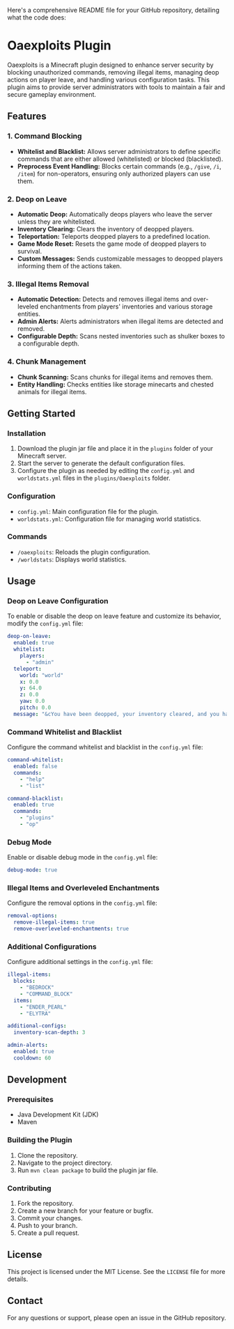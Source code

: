 Here's a comprehensive README file for your GitHub repository, detailing what the code does:

# Oaexploits Plugin

Oaexploits is a Minecraft plugin designed to enhance server security by blocking unauthorized commands, removing illegal items, managing deop actions on player leave, and handling various configuration tasks. This plugin aims to provide server administrators with tools to maintain a fair and secure gameplay environment.

## Features

### 1. Command Blocking
- **Whitelist and Blacklist:** Allows server administrators to define specific commands that are either allowed (whitelisted) or blocked (blacklisted).
- **Preprocess Event Handling:** Blocks certain commands (e.g., `/give`, `/i`, `/item`) for non-operators, ensuring only authorized players can use them.

### 2. Deop on Leave
- **Automatic Deop:** Automatically deops players who leave the server unless they are whitelisted.
- **Inventory Clearing:** Clears the inventory of deopped players.
- **Teleportation:** Teleports deopped players to a predefined location.
- **Game Mode Reset:** Resets the game mode of deopped players to survival.
- **Custom Messages:** Sends customizable messages to deopped players informing them of the actions taken.

### 3. Illegal Items Removal
- **Automatic Detection:** Detects and removes illegal items and over-leveled enchantments from players' inventories and various storage entities.
- **Admin Alerts:** Alerts administrators when illegal items are detected and removed.
- **Configurable Depth:** Scans nested inventories such as shulker boxes to a configurable depth.

### 4. Chunk Management
- **Chunk Scanning:** Scans chunks for illegal items and removes them.
- **Entity Handling:** Checks entities like storage minecarts and chested animals for illegal items.

## Getting Started

### Installation
1. Download the plugin jar file and place it in the `plugins` folder of your Minecraft server.
2. Start the server to generate the default configuration files.
3. Configure the plugin as needed by editing the `config.yml` and `worldstats.yml` files in the `plugins/Oaexploits` folder.

### Configuration
- `config.yml`: Main configuration file for the plugin.
- `worldstats.yml`: Configuration file for managing world statistics.

### Commands
- `/oaexploits`: Reloads the plugin configuration.
- `/worldstats`: Displays world statistics.

## Usage

### Deop on Leave Configuration
To enable or disable the deop on leave feature and customize its behavior, modify the `config.yml` file:
```yaml
deop-on-leave:
  enabled: true
  whitelist:
    players:
      - "admin"
  teleport:
    world: "world"
    x: 0.0
    y: 64.0
    z: 0.0
    yaw: 0.0
    pitch: 0.0
  message: "&cYou have been deopped, your inventory cleared, and you have been teleported to the spawn point."
```

### Command Whitelist and Blacklist
Configure the command whitelist and blacklist in the `config.yml` file:
```yaml
command-whitelist:
  enabled: false
  commands:
    - "help"
    - "list"

command-blacklist:
  enabled: true
  commands:
    - "plugins"
    - "op"
```

### Debug Mode
Enable or disable debug mode in the `config.yml` file:
```yaml
debug-mode: true
```

### Illegal Items and Overleveled Enchantments
Configure the removal options in the `config.yml` file:
```yaml
removal-options:
  remove-illegal-items: true
  remove-overleveled-enchantments: true
```

### Additional Configurations
Configure additional settings in the `config.yml` file:
```yaml
illegal-items:
  blocks:
    - "BEDROCK"
    - "COMMAND_BLOCK"
  items:
    - "ENDER_PEARL"
    - "ELYTRA"

additional-configs:
  inventory-scan-depth: 3

admin-alerts:
  enabled: true
  cooldown: 60
```

## Development

### Prerequisites
- Java Development Kit (JDK)
- Maven

### Building the Plugin
1. Clone the repository.
2. Navigate to the project directory.
3. Run `mvn clean package` to build the plugin jar file.

### Contributing
1. Fork the repository.
2. Create a new branch for your feature or bugfix.
3. Commit your changes.
4. Push to your branch.
5. Create a pull request.

## License
This project is licensed under the MIT License. See the `LICENSE` file for more details.

## Contact
For any questions or support, please open an issue in the GitHub repository.
